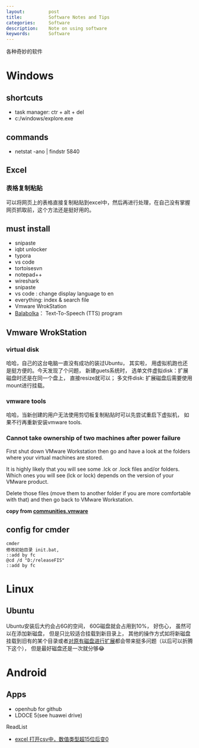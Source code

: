 ```yaml
---
layout:     	post
title:      	Software Notes and Tips
categories: 	Software
description:   	Note on using software
keywords: 		Software
---
```


各种奇妙的软件

# Windows

## shortcuts

- task manager: ctr + alt + del
- c:/windows/explore.exe

## commands

- netstat -ano  | findstr 5840

## Excel

### 表格复制粘贴

可以将网页上的表格直接复制粘贴到excel中，然后再进行处理，在自己没有掌握网页抓取前，这个方法还是挺好用的。

## must install 

- snipaste
- iqbt unlocker
- typora
- vs code
- tortoisesvn
- notepad++
- wireshark
- snipaste
- vs code : change display language to en
- everything: index & search file
- Vmware WrokStation
- [Balabolka](http://www.cross-plus-a.com/balabolka.htm)： Text-To-Speech (TTS) program

## Vmware WrokStation

### virtual disk

哈哈，自己的这台电脑一直没有成功的装过Ubuntu， 其实啦， 用虚拟机跑也还是挺方便的。今天发现了个问题， 新建guets系统时， 选单文件虚拟disk：扩展磁盘时还是在同一个盘上， 直接resize就可以； 多文件disk: 扩展磁盘后需要使用mount进行挂载。

### vmware tools

哈哈，当新创建的用户无法使用剪切板复制粘贴时可以先尝试重启下虚拟机， 如果不行再重新安装vmware tools. 

### Cannot take ownership of two machines after power failure

First shut down VMware Workstation then go and have a look at the folders where your virtual machines are stored.

It is highly likely that you will see some .lck or .lock files and/or folders. Which ones you will see (lck or lock) depends on the version of your VMware product. 

Delete those files (move them to another folder if you are more comfortable with that) and then go back to VMware Workstation.  

**copy from  [communities.vmware](https://communities.vmware.com/message/1105740#1105740)**

## config for cmder

```
cmder
修改初始目录 init.bat,
::add by fc
@cd /d "D:/releaseFIS"
::add by fc
```

# Linux

## Ubuntu

Ubuntu安装后大约会占6G的空间， 60G磁盘就会占用到10%， 好伤心， 虽然可以在添加新磁盘， 但是只比较适合挂载到新目录上， 其他的操作方式如将新磁盘挂载到旧有的某个目录或者[对原有磁盘进行扩展](https://www.linuxprobe.com/linux-fdisk-size.html)都会带来挺多问题（以后可以折腾下这个）， 但是最好磁盘还是一次就分够😂

# Android

## Apps

- openhub for github
- LDOCE 5(see huawei  drive)

ReadList

- [excel 打开csv中，数值类型超15位后变0](https://blog.csdn.net/q944324153/article/details/82994999)


